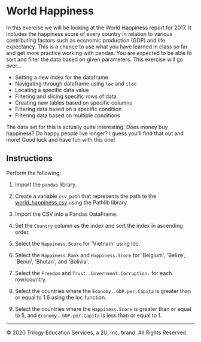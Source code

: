 # World Happiness

In this exercise we will be looking at the World Happiness report for 2017. It includes the happiness score of every country in relation to various contributing factors such as economic production (GDP) and life expectancy. This is a chance to use what you have learned in class so far and get more practice working with pandas. You are expected to be able to sort and filter the data based on given parameters. This exercise will go over...

* Setting a new index for the dataframe
* Navigating through dataframe using `loc` and `iloc`
* Locating a specific data value
* Filtering and slicing specific rows of data
* Creating new tables based on specific columns
* Filtering data based on a specific condition
* Filtering data based on multiple conditions

The data set for this is actually quite interesting. Does money buy happiness? Do happy people live longer? I guess you'll find that out and more! Good luck and have fun with this one!

## Instructions

Perform the following:

1. Import the `pandas` library.

2. Create a variable `csv_path` that represents the path to the [world_happiness.csv](Resources/world_happiness.csv) using the Pathlib library.

3. Import the CSV into a Pandas DataFrame.

4. Set the `Country` column as the index and sort the index in ascending order.

5. Select the `Happiness.Score` for 'Vietnam' using loc.

6. Select the `Happiness.Rank` and `Happiness.Score` for 'Belgium', 'Belize', 'Benin', 'Bhutan', and 'Bolivia'.

7. Select the `Freedom` and `Trust..Government.Corruption.` for each row/country.

8. Select the countries where the `Economy..GDP.per.Capita` is greater than or equal to 1.6 using the loc function.

9. Select the countries where the `Happiness.Score` is greater than or equal to 5, and `Economy..GDP.per.Capita` is less than or equal to 1.

---

© 2020 Trilogy Education Services, a 2U, Inc. brand. All Rights Reserved.
